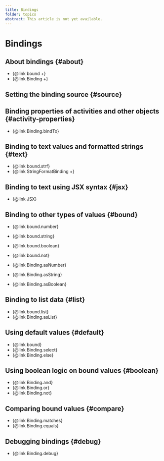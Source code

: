 ```yaml
---
title: Bindings
folder: topics
abstract: This article is not yet available.
---
```


# Bindings

## About bindings {#about}

- {@link bound +}
- {@link Binding +}

## Setting the binding source {#source}

## Binding properties of activities and other objects {#activity-properties}

- {@link Binding.bindTo}

## Binding to text values and formatted strings {#text}

- {@link bound.strf}
- {@link StringFormatBinding +}

## Binding to text using JSX syntax {#jsx}

- {@link JSX}

## Binding to other types of values {#bound}

- {@link bound.number}
- {@link bound.string}
- {@link bound.boolean}

- {@link bound.not}

- {@link Binding.asNumber}
- {@link Binding.asString}
- {@link Binding.asBoolean}

## Binding to list data {#list}

- {@link bound.list}
- {@link Binding.asList}

## Using default values {#default}

- {@link bound}
- {@link Binding.select}
- {@link Binding.else}

## Using boolean logic on bound values {#boolean}

- {@link Binding.and}
- {@link Binding.or}
- {@link Binding.not}

## Comparing bound values {#compare}

- {@link Binding.matches}
- {@link Binding.equals}

## Debugging bindings {#debug}

- {@link Binding.debug}
